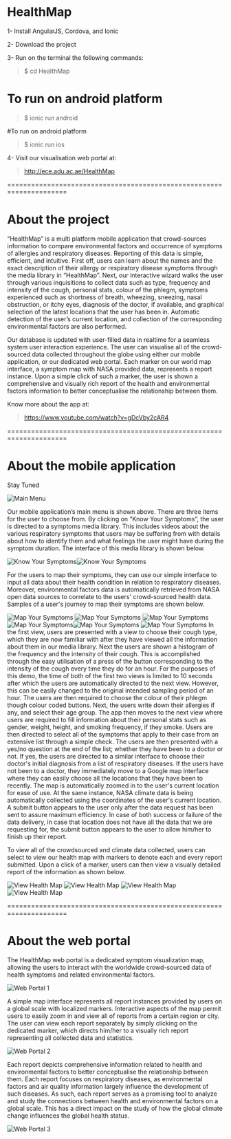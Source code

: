 # HealthMap
1- Install AngularJS, Cordova, and Ionic

2- Download the project

3- Run on the terminal the following commands:

> $ cd HealthMap 

# To run on android platform
> $ ionic run android

#To run on android platform
> $ ionic run ios

4- Visit our visualisation web portal at: 
> http://ece.adu.ac.ae/HealthMap

=====================================================================

# About the project
“HealthMap” is a multi platform mobile application that crowd-sources information to compare environmental factors and occurrence of 
symptoms of allergies and respiratory diseases. Reporting of this data is simple, efficient, and intuitive. First off, users can learn 
about the names and the exact description of their allergy or respiratory disease symptoms through the media library in “HealthMap”. 
Next, our interactive wizard walks the user through various inquisitions to collect data such as type, frequency and intensity of the 
cough, personal stats, colour of the phlegm, symptoms experienced such as shortness of breath, wheezing, sneezing, nasal obstruction, or 
itchy eyes, diagnosis of the doctor, if available, and graphical selection of the latest locations that the user has been in. Automatic 
detection of the user’s current location, and collection of the corresponding environmental factors are also performed.

Our database is updated with user-filled data in realtime for a seamless system user interaction experience. The user can visualise all of the crowd-sourced data collected throughout the globe using either our mobile application, or our dedicated web portal. Each marker on our world map interface, a symptom map with NASA provided data, represents a report instance. Upon a simple click of such a marker, the user is shown a comprehensive and visually rich report of the health and environmental factors information to better conceptualise the relationship between them.

Know more about the app at: 
> https://www.youtube.com/watch?v=gDcVby2cAR4

=====================================================================

# About the mobile application
Stay Tuned

<span style='align: center;'><img align="center" src="/../master/readmeScreenshots/mobileApp/main.png?raw=true" alt="Main Menu"></span>

<!--![Main Menu](/../master/readmeScreenshots/mobileApp/main.png?raw=true "Main Menu")-->

Our mobile application’s main menu is shown above. There are three items for the user to choose from. By clicking on “Know Your Symptoms”, the user is directed to a symptoms media library. This includes videos about the various respiratory symptoms that users may be suffering from with details about how to identify them and what feelings the user might have during the symptom duration. The interface of this media library is shown below.

<img align="center" src="/../master/readmeScreenshots/mobileApp/tab11.png?raw=true" alt="Know Your Symptoms"><img align="center" src="/../master/readmeScreenshots/mobileApp/tab11.png?raw=true" alt="Know Your Symptoms">

<!--![Know Your Symptoms](/../master/readmeScreenshots/mobileApp/tab11.png?raw=true "Know Your Symptoms") ![Know Your Symptoms](/../master/readmeScreenshots/mobileApp/tab12.png?raw=true "Know Your Symptoms")-->

For the users to map their symptoms, they can use our simple interface to input all data about their health condition in relation to respiratory diseases. Moreover, environmental factors data is automatically retrieved from NASA open data sources to correlate to the users' crowd-sourced health data. Samples of a user's journey to map their symptoms are shown below.

![Map Your Symptoms](/../master/readmeScreenshots/mobileApp/tab21.png?raw=true "Map Your Symptoms") ![Map Your Symptoms](/../master/readmeScreenshots/mobileApp/tab22.png?raw=true "Map Your Symptoms") ![Map Your Symptoms](/../master/readmeScreenshots/mobileApp/tab23.png?raw=true "Map Your Symptoms") ![Map Your Symptoms](/../master/readmeScreenshots/mobileApp/tab24.png?raw=true "Map Your Symptoms")![Map Your Symptoms](/../master/readmeScreenshots/mobileApp/tab25.png?raw=true "Map Your Symptoms") ![Map Your Symptoms](/../master/readmeScreenshots/mobileApp/tab26.png?raw=true "Map Your Symptoms")
In the first view, users are presented with a view to choose their cough type, which they are now familiar with after they have viewed all the information about them in our media library. Next the users are shown a histogram of the frequency and the intensity of their cough. This is accomplished through the easy utilisation of a press of the button corresponding to the intensity of the cough every time they do for an hour. For the purposes of this demo, the time of both of the first two views is limited to 10 seconds after which the users are automatically directed to the next view. However, this can be easily changed to the original intended sampling period of an hour. The users are then required to choose the colour of their phlegm though colour coded buttons. Next, the users write down their allergies if any, and select their age group. The app then moves to the next view where users are required to fill information about their personal stats such as gender, weight, height, and smoking frequency, if they smoke. Users are then directed to select all of the symptoms that apply to their case from an extensive list through a simple check. The users are then presented with a yes/no question at the end of the list; whether they have been to a doctor or not. If yes, the users are directed to a similar interface to choose their doctor's initial diagnosis from a list of respiratory diseases. If the users have not been to a doctor, they immediately move to a Google map interface where they can easily choose all the locations that they have been to recently. The map is automatically zoomed in to the user's current location for ease of use. At the same instance, NASA climate data is being automatically collected using the coordinates of the user's current location. A submit button appears to the user only after the data request has been sent to assure maximum efficiency. In case of both success or failure of the data delivery, in case that location does not have all the data that we are requesting for, the submit button appears to the user to allow him/her to finish up their report.


To view all of the crowdsourced and climate data collected, users can select to view our health map with markers to denote each and every report submitted. Upon a click of a marker, users can then view a visually detailed report of the information as shown below.

![View Health Map](/../master/readmeScreenshots/mobileApp/tab31.png?raw=true "View Health Map") 
![View Health Map](/../master/readmeScreenshots/mobileApp/tab32.png?raw=true "View Health Map")
![View Health Map](/../master/readmeScreenshots/mobileApp/tab33.png?raw=true "View Health Map") 
![View Health Map](/../master/readmeScreenshots/mobileApp/tab34.png?raw=true "View Health Map")

=====================================================================

# About the web portal

The HealthMap web portal is a dedicated symptom visualization map, allowing the users to interact with the worldwide crowd-sourced data of health symptoms and related environmental factors. 

![Web Portal 1](/../master/readmeScreenshots/websiteMainPageScreenshot.png?raw=true "Main page")

A simple map interface represents all report instances provided by users on a global scale with localized markers. Interactive aspects of the map permit users to easily zoom in and view all of reports from a certain region or city. The user can view each report separately by simply clicking on the dedicated marker, which directs him/her to a visually rich report representing all collected data and statistics.

![Web Portal 2](/../master/readmeScreenshots/webPortal2.png?raw=true "Symptom map")

Each report depicts comprehensive information related to health and environmental factors to better conceptualise the relationship between them. Each report focuses on respiratory diseases, as environmental factors and air quality information largely influence the development of such diseases. As such, each report serves as a promising tool to analyze and study the connections between health and environmental factors on a global scale. This has a direct impact on the study of how the global climate change influences the global health status. 

![Web Portal 3](/../master/readmeScreenshots/webPortal3.png?raw=true "Generated report")


